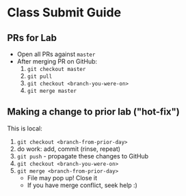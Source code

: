 Class Submit Guide
===

## PRs for Lab

- Open all PRs against `master`
- After merging PR on GitHub:
    1. `git checkout master`
    1. `git pull`
    1. `git checkout <branch-you-were-on>`
    1. `git merge master`

## Making a change to prior lab ("hot-fix")

This is local:

1. `git checkout <branch-from-prior-day>`
1. do work: add, commit (rinse, repeat)
1. `git push` - propagate these changes to GitHub
1. `git checkout <branch-you-were-on>`
1. `git merge <branch-from-prior-day>`
    - File may pop up! Close it
    - If you have merge conflict, seek help :)
